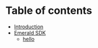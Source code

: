 # Table of contents

* [Introduction](README.md)
* [Emerald SDK](emerald-sdk/README.md)
  * [hello](emerald-sdk/hello.md)

